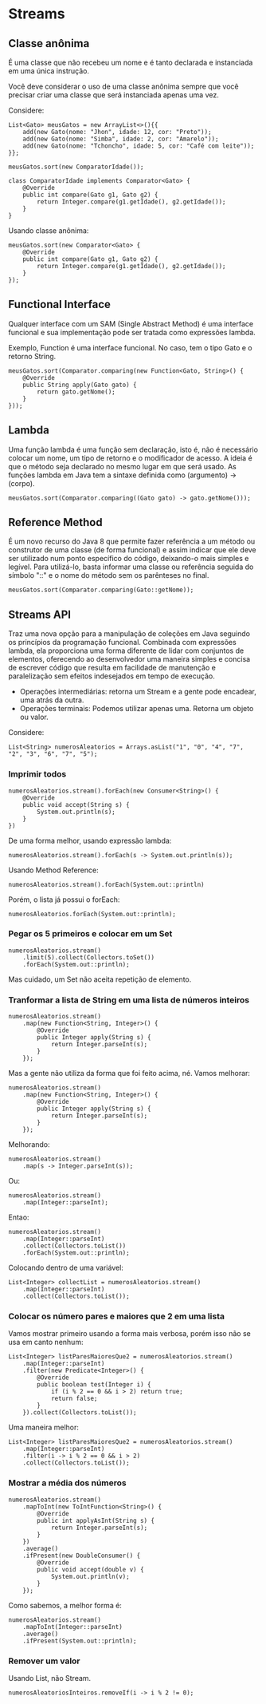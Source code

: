 # Streams

## Classe anônima

É uma classe que não recebeu um nome e é tanto declarada e instanciada em uma única instrução.

Você deve considerar o uso de uma classe anônima sempre que você precisar criar uma classe que será instanciada apenas uma vez.

Considere:

```
List<Gato> meusGatos = new ArrayList<>(){{
    add(new Gato(nome: "Jhon", idade: 12, cor: "Preto"));
    add(new Gato(nome: "Simba", idade: 2, cor: "Amarelo"));
    add(new Gato(nome: "Tchoncho", idade: 5, cor: "Café com leite"));
}};
```

```
meusGatos.sort(new ComparatorIdade());

class ComparatorIdade implements Comparator<Gato> {
    @Override
    public int compare(Gato g1, Gato g2) {
        return Integer.compare(g1.getIdade(), g2.getIdade());
    }
}
```

Usando classe anônima:

```
meusGatos.sort(new Comparator<Gato> {
    @Override
    public int compare(Gato g1, Gato g2) {
        return Integer.compare(g1.getIdade(), g2.getIdade());
    }
}); 
```

## Functional Interface

Qualquer interface com um SAM (Single Abstract Method) é uma interface funcional e sua implementação pode ser tratada como expressões lambda.

Exemplo, Function é uma interface funcional. No caso, tem o tipo Gato e o retorno String.

```
meusGatos.sort(Comparator.comparing(new Function<Gato, String>() {
    @Override
    public String apply(Gato gato) {
        return gato.getNome();
    }
})); 
```

## Lambda

Uma função lambda é uma função sem declaração, isto é, não é necessário colocar um nome, um tipo de retorno e o modificador de acesso. A ideia é que o método seja declarado no mesmo lugar em que será usado. As funções lambda em Java tem a sintaxe definida como (argumento) -> (corpo).

```
meusGatos.sort(Comparator.comparing((Gato gato) -> gato.getNome()));
```

## Reference Method

É um novo recurso do Java 8 que permite fazer referência a um método ou construtor de uma classe (de forma funcional) e assim indicar que ele deve ser utilizado num ponto específico do código, deixando-o mais simples e legível. Para utilizá-lo, basta informar uma classe ou referência seguida do símbolo "::" e o nome do método sem os parênteses no final.

```
meusGatos.sort(Comparator.comparing(Gato::getNome));
```

## Streams API

Traz uma nova opção para a manipulação de coleções em Java seguindo os princípios da programação funcional. Combinada com expressões lambda, ela proporciona uma forma diferente de lidar com conjuntos de elementos, oferecendo ao desenvolvedor uma maneira simples e concisa de escrever código que resulta em facilidade de manutenção e paralelização sem efeitos indesejados em tempo de execução.

- Operações intermediárias: retorna um Stream e a gente pode encadear, uma atrás da outra.
- Operações terminais: Podemos utilizar apenas uma. Retorna um objeto ou valor.

Considere:

```
List<String> numerosAleatorios = Arrays.asList("1", "0", "4", "7", "2", "3", "6", "7", "5");
```

### Imprimir todos

```
numerosAleatorios.stream().forEach(new Consumer<String>() {
    @Override
    public void accept(String s) {
        System.out.println(s);
    }
})
```

De uma forma melhor, usando expressão lambda:


```
numerosAleatorios.stream().forEach(s -> System.out.println(s));
```

Usando Method Reference:

```
numerosAleatorios.stream().forEach(System.out::println)
```

Porém, o lista já possui o forEach:

```
numerosAleatorios.forEach(System.out::println);
```

### Pegar os 5 primeiros e colocar em um Set

```
numerosAleatorios.stream()
    .limit(5).collect(Collectors.toSet())
    .forEach(System.out::println);
```

Mas cuidado, um Set não aceita repetição de elemento.

### Tranformar a lista de String em uma lista de números inteiros

```
numerosAleatorios.stream()
    .map(new Function<String, Integer>() {
        @Override
        public Integer apply(String s) {
            return Integer.parseInt(s);
        }
    });
```

Mas a gente não utiliza da forma que foi feito acima, né. Vamos melhorar:

```
numerosAleatorios.stream()
    .map(new Function<String, Integer>() {
        @Override
        public Integer apply(String s) {
            return Integer.parseInt(s);
        }
    });
```

Melhorando:

```
numerosAleatorios.stream()
    .map(s -> Integer.parseInt(s));
```

Ou:

```
numerosAleatorios.stream()
    .map(Integer::parseInt);
```

Entao:

```
numerosAleatorios.stream()
    .map(Integer::parseInt)
    .collect(Collectors.toList())
    .forEach(System.out::println);
```

Colocando dentro de uma variável:

```
List<Integer> collectList = numerosAleatorios.stream()
    .map(Integer::parseInt)
    .collect(Collectors.toList());
```

### Colocar os número pares e maiores que 2 em uma lista

Vamos mostrar primeiro usando a forma mais verbosa, porém isso não se usa em canto nenhum:

```
List<Integer> listParesMaioresQue2 = numerosAleatorios.stream()
    .map(Integer::parseInt)
    .filter(new Predicate<Integer>() {
        @Override
        public boolean test(Integer i) {
            if (i % 2 == 0 && i > 2) return true;
            return false;
        }
    }).collect(Collectors.toList());
```

Uma maneira melhor:

```
List<Integer> listParesMaioresQue2 = numerosAleatorios.stream()
    .map(Integer::parseInt)
    .filter(i -> i % 2 == 0 && i > 2)
    .collect(Collectors.toList());
```

### Mostrar a média dos números

```
numerosAleatorios.stream()
    .mapToInt(new ToIntFunction<String>() {
        @Override
        public int applyAsInt(String s) {
            return Integer.parseInt(s);
        }
    })
    .average()
    .ifPresent(new DoubleConsumer() {
        @Override
        public void accept(double v) {
            System.out.println(v);
        }
    });
```

Como sabemos, a melhor forma é:

```
numerosAleatorios.stream()
    .mapToInt(Integer::parseInt)
    .average()
    .ifPresent(System.out::println);
```

### Remover um valor

Usando List, não Stream.

```
numerosAleatoriosInteiros.removeIf(i -> i % 2 != 0);
```
